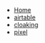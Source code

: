 <!-- docs/_sidebar.md -->

* [Home](/)
* [airtable](airtable.md)
* [cloaking](cloaking.md)
* [pixel](pixel.md)
